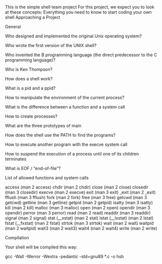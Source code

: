 This is the simple shell team project
For this project, we expect you to look at these concepts:
             Everything you need to know to start coding your own shell
             Approaching a Project
 
 
 
 General
 
 
 
 
Who designed and implemented the original Unix operating system?

Who wrote the first version of the UNIX shell?

Who invented the B programming language (the direct predecessor to the C programming language)?

Who is Ken Thompson?

How does a shell work?

What is a pid and a ppid?

How to manipulate the environment of the current process?

What is the difference between a function and a system call

How to create processes?

What are the three prototypes of main

How does the shell use the PATH to find the programs?

How to execute another program with the execve system call

How to suspend the execution of a process until one of its children terminates

What is EOF / “end-of-file”?



List of allowed functions and system calls


access (man 2 access)
chdir (man 2 chdir)
close (man 2 close)
closedir (man 3 closedir)
execve (man 2 execve)
exit (man 3 exit)
_exit (man 2 _exit)
fflush (man 3 fflush)
fork (man 2 fork)
free (man 3 free)
getcwd (man 3 getcwd)
getline (man 3 getline)
getpid (man 2 getpid)
isatty (man 3 isatty)
kill (man 2 kill)
malloc (man 3 malloc)
open (man 2 open)
opendir (man 3 opendir)
perror (man 3 perror)
read (man 2 read)
readdir (man 3 readdir)
signal (man 2 signal)
stat (__xstat) (man 2 stat)
lstat (__lxstat) (man 2 lstat)
fstat (__fxstat) (man 2 fstat)
strtok (man 3 strtok)
wait (man 2 wait)
waitpid (man 2 waitpid)
wait3 (man 2 wait3)
wait4 (man 2 wait4)
write (man 2 write)


Compilation


Your shell will be compiled this way:




gcc -Wall -Werror -Wextra -pedantic -std=gnu89 *.c -o hsh

